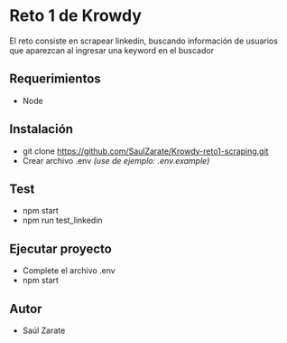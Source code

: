 # Reto 1 de Krowdy
El reto consiste en scrapear linkedin, buscando información de usuarios que aparezcan al ingresar una keyword en el buscador

## Requerimientos
- Node

## Instalación
- git clone https://github.com/SaulZarate/Krowdy-reto1-scraping.git
- Crear archivo .env _(use de ejemplo: .env.example)_

## Test
- npm start
- npm run test_linkedin

## Ejecutar proyecto
- Complete el archivo .env
- npm start

## Autor
- Saúl Zarate
